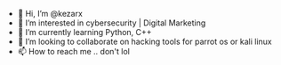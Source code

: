 - 👋 Hi, I’m @kezarx
- 👀 I’m interested in cybersecurity | Digital Marketing
- 🌱 I’m currently learning Python, C++
- 💞️ I’m looking to collaborate on hacking tools for parrot os or kali linux 
- 📫 How to reach me .. don't lol 

<!---
kezarx/kezarx is a ✨ special ✨ repository because its `README.md` (this file) appears on your GitHub profile.
You can click the Preview link to take a look at your changes.
--->
